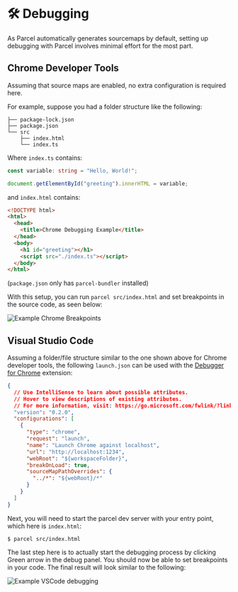 # 🛠️ Debugging

As Parcel automatically generates sourcemaps by default, setting up debugging with Parcel involves minimal effort for the most part.

## Chrome Developer Tools

Assuming that source maps are enabled, no extra configuration is required here.

For example, suppose you had a folder structure like the following:

```
├── package-lock.json
├── package.json
└── src
    ├── index.html
    └── index.ts
```

Where `index.ts` contains:

```Typescript
const variable: string = "Hello, World!";

document.getElementById("greeting").innerHTML = variable;
```

and `index.html` contains:

```HTML
<!DOCTYPE html>
<html>
  <head>
    <title>Chrome Debugging Example</title>
  </head>
  <body>
    <h1 id="greeting"></h1>
    <script src="./index.ts"></script>
  </body>
</html>
```

(`package.json` only has `parcel-bundler` installed)

With this setup, you can run `parcel src/index.html` and set breakpoints in the source code, as seen below:

![Example Chrome Breakpoints](https://user-images.githubusercontent.com/30810402/67711207-dd519500-f997-11e9-987a-570d1ce677d4.png)

## Visual Studio Code

Assuming a folder/file structure similar to the one shown above for Chrome developer tools, the following `launch.json` can be used with the [Debugger for Chrome](https://marketplace.visualstudio.com/items?itemName=msjsdiag.debugger-for-chrome) extension:

```json
{
  // Use IntelliSense to learn about possible attributes.
  // Hover to view descriptions of existing attributes.
  // For more information, visit: https://go.microsoft.com/fwlink/?linkid=830387
  "version": "0.2.0",
  "configurations": [
    {
      "type": "chrome",
      "request": "launch",
      "name": "Launch Chrome against localhost",
      "url": "http://localhost:1234",
      "webRoot": "${workspaceFolder}",
      "breakOnLoad": true,
      "sourceMapPathOverrides": {
        "../*": "${webRoot}/*"
      }
    }
  ]
}
```

Next, you will need to start the parcel dev server with your entry point, which here is `index.html`:

```
$ parcel src/index.html
```

The last step here is to actually start the debugging process by clicking Green arrow in the debug panel. You should now be able to set breakpoints in your code. The final result will look similar to the following:

![Example VSCode debugging](https://user-images.githubusercontent.com/30810402/67711603-ad56c180-f998-11e9-8cee-637fe5537643.png)
